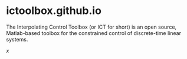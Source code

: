 # ictoolbox.github.io

The Interpolating Control Toolbox (or ICT for short) is an open source, Matlab-based toolbox for the constrained control of discrete-time linear systems.

$x$
